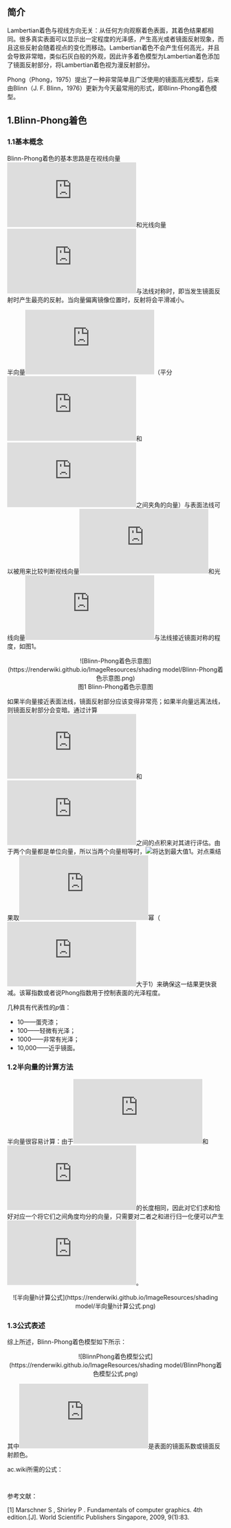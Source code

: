## 简介

Lambertian着色与视线方向无关：从任何方向观察着色表面，其着色结果都相同。很多真实表面可以显示出一定程度的光泽感，产生高光或者镜面反射现象，而且这些反射会随着视点的变化而移动。Lambertian着色不会产生任何高光，并且会导致非常暗，类似石灰白般的外观，因此许多着色模型为Lambertian着色添加了镜面反射部分，将Lambertian着色视为漫反射部分。

Phong（Phong，1975）提出了一种非常简单且广泛使用的镜面高光模型，后来由Blinn（J. F. Blinn，1976）更新为今天最常用的形式，即Blinn-Phong着色模型。

## 1.Blinn-Phong着色

### 1.1基本概念

Blinn-Phong着色的基本思路是在视线向量![](http://latex.codecogs.com/svg.latex?v)和光线向量![](http://latex.codecogs.com/svg.latex?l)与法线对称时，即当发生镜面反射时产生最亮的反射。当向量偏离镜像位置时，反射将会平滑减小。

半向量![](http://latex.codecogs.com/svg.latex?h)（平分![](http://latex.codecogs.com/svg.latex?v)和![](http://latex.codecogs.com/svg.latex?l)之间夹角的向量）与表面法线可以被用来比较判断视线向量![](http://latex.codecogs.com/svg.latex?v)和光线向量![](http://latex.codecogs.com/svg.latex?l)与法线接近镜面对称的程度，如图1。

<div align=center>![Blinn-Phong着色示意图](https://renderwiki.github.io/ImageResources/shading model/Blinn-Phong着色示意图.png)</div>

<center>图1 Blinn-Phong着色示意图</center>

如果半向量接近表面法线，镜面反射部分应该变得非常亮；如果半向量远离法线，则镜面反射部分会变暗。通过计算![](http://latex.codecogs.com/svg.latex?h)和![](http://latex.codecogs.com/svg.latex?n)之间的点积来对其进行评估。由于两个向量都是单位向量，所以当两个向量相等时，![](http://latex.codecogs.com/svg.latex?n\cdoth)将达到最大值1。对点乘结果取![](http://latex.codecogs.com/svg.latex?p)幂（![](http://latex.codecogs.com/svg.latex?p)大于1）来确保这一结果更快衰减。该幂指数或者说Phong指数用于控制表面的光泽程度。

几种具有代表性的$p$值：

- 10——蛋壳漆；
- 100——轻微有光泽；
- 1000——非常有光泽；
- 10,000——近乎镜面。

### 1.2半向量的计算方法

半向量很容易计算：由于![](http://latex.codecogs.com/svg.latex?v)和![](http://latex.codecogs.com/svg.latex?l)的长度相同，因此对它们求和恰好对应一个将它们之间角度均分的向量，只需要对二者之和进行归一化便可以产生![](http://latex.codecogs.com/svg.latex?h)。

<div align=center>![半向量h计算公式](https://renderwiki.github.io/ImageResources/shading model/半向量h计算公式.png)</div>

### 1.3公式表述

综上所述，Blinn-Phong着色模型如下所示：

<div align=center>![BlinnPhong着色模型公式](https://renderwiki.github.io/ImageResources/shading model/BlinnPhong着色模型公式.png)</div>

其中![](http://latex.codecogs.com/svg.latex?k_s)是表面的镜面系数或镜面反射颜色。



ac.wiki所需的公式：

<math>\pmb{h}=\frac{(\pmb{v+l})}{||\pmb{v+l}||}  \tag{1}</math>

<math>L=k_dImax(0, \pmb{n·l})+k_sImax(0, \pmb{n·h})^p  \tag{2}</math>



参考文献：

[1] Marschner S ,  Shirley P . Fundamentals of computer graphics. 4th edition.[J]. World Scientific Publishers Singapore, 2009, 9(1):83.
